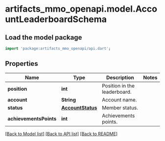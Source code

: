 # artifacts_mmo_openapi.model.AccountLeaderboardSchema

## Load the model package
```dart
import 'package:artifacts_mmo_openapi/api.dart';
```

## Properties
Name | Type | Description | Notes
------------ | ------------- | ------------- | -------------
**position** | **int** | Position in the leaderboard. | 
**account** | **String** | Account name. | 
**status** | [**AccountStatus**](AccountStatus.md) | Member status. | 
**achievementsPoints** | **int** | Achievements points. | 

[[Back to Model list]](../README.md#documentation-for-models) [[Back to API list]](../README.md#documentation-for-api-endpoints) [[Back to README]](../README.md)


